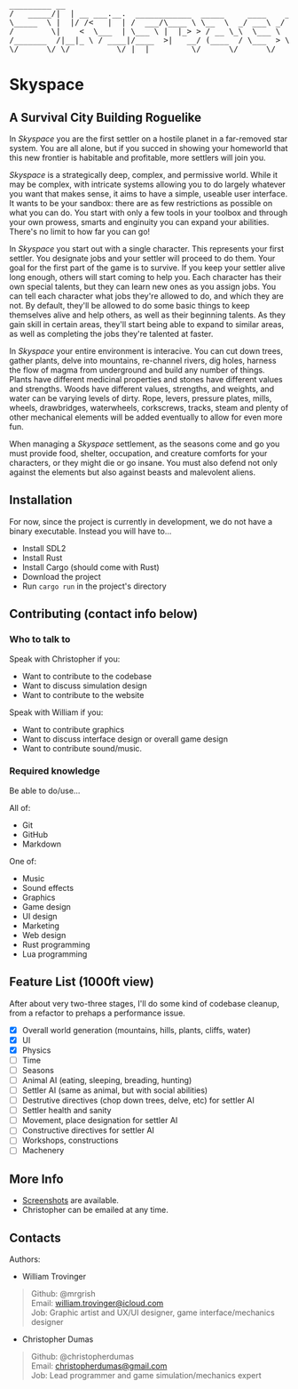 <pre>
_________ __
/   _____/|  | __ ___.__.  ____________  _____     ____    ____
\_____  \ |  |/ /<   |  | /  ___/\____ \ \__  \  _/ ___\ _/ __ \
/        \|    <  \___  | \___ \ |  |_> > / __ \_\  \___ \  ___/
/_______  /|__|_ \ / ____|/____  >|   __/ (____  / \___  > \___  >
\/      \/ \/          \/ |__|         \/      \/      \/
</pre>


# Skyspace
## A Survival City Building Roguelike

In *Skyspace* you are the first settler on a hostile planet in a
far-removed star system. You are all alone, but if you succed in
showing your homeworld that this new frontier is habitable and
profitable, more settlers will join you.

*Skyspace* is a strategically deep, complex, and permissive
world. While it may be complex, with intricate systems allowing you to
do largely whatever you want that makes sense, it aims to have a
simple, useable user interface. It wants to be your sandbox: there are
as few restrictions as possible on what you can do. You start with
only a few tools in your toolbox and through your own prowess, smarts
and enginuity you can expand your abilities. There's no limit to how
far you can go!

In *Skyspace* you start out with a single character. This
represents your first settler. You designate jobs and your settler
will proceed to do them. Your goal for the first part of the game is to
survive. If you keep your settler alive long enough, others will start
coming to help you. Each character has their own special talents, but
they can learn new ones as you assign jobs. You can tell each
character what jobs they're allowed to do, and which they are not. By
default, they'll be allowed to do some basic things to keep themselves
alive and help others, as well as their beginning talents. As they
gain skill in certain areas, they'll start being able to expand to
similar areas, as well as completing the jobs they're talented at
faster.

In *Skyspace* your entire environment is interacive. You can
cut down trees, gather plants, delve into mountains, re-channel
rivers, dig holes, harness the flow of magma from underground and
build any number of things. Plants have different medicinal properties
and stones have different values and strengths. Woods have different
values, strengths, and weights, and water can be varying levels of
dirty. Rope, levers, pressure plates, mills, wheels, drawbridges,
waterwheels, corkscrews, tracks, steam and plenty of other mechanical
elements will be added eventually to allow for even more fun.

When managing a *Skyspace* settlement, as the seasons come and go you
must provide food, shelter, occupation, and creature comforts for your
characters, or they might die or go insane. You must also defend not
only against the elements but also against beasts and malevolent
aliens.

## Installation

For now, since the project is currently in development, we do not have a binary executable. Instead you will have to...

- Install SDL2
- Install Rust
- Install Cargo (should come with Rust)
- Download the project
- Run `cargo run` in the project's directory

## Contributing (contact info below)

### Who to talk to

Speak with Christopher if you:

- Want to contribute to the codebase
- Want to discuss simulation design
- Want to contribute to the website

Speak with William if you:

- Want to contribute graphics
- Want to discuss interface design or overall game design
- Want to contribute sound/music.

### Required knowledge
Be able to do/use...

All of:
- Git
- GitHub
- Markdown

One of:
- Music
- Sound effects
- Graphics
- Game design
- UI design
- Marketing
- Web design
- Rust programming
- Lua programming

## Feature List (1000ft view)

After about very two-three stages, I'll do some kind of codebase
cleanup, from a refactor to prehaps a performance issue.

- [x] Overall world generation (mountains, hills, plants, cliffs, water)
- [x] UI
- [x] Physics
- [ ] Time
- [ ] Seasons
- [ ] Animal AI (eating, sleeping, breading, hunting)
- [ ] Settler AI (same as animal, but with social abilities)
- [ ] Destrutive directives (chop down trees, delve, etc) for settler AI
- [ ] Settler health and sanity
- [ ] Movement, place designation for settler AI
- [ ] Constructive directives for settler AI
- [ ] Workshops, constructions
- [ ] Machenery

## More Info

- [Screenshots](https://github.com/christopherdumas/Skyspace/tree/master/assets/screenshots) are available.
- Christopher can be emailed at any time.

## Contacts

Authors:

- William Trovinger
> Github: @mrgrish<br>
> Email: william.trovinger@icloud.com<br>
> Job: Graphic artist and UX/UI designer, game interface/mechanics designer<br>

- Christopher Dumas
> Github: @christopherdumas<br>
> Email: christopherdumas@gmail.com<br>
> Job: Lead programmer and game simulation/mechanics expert<br>
